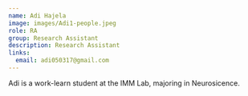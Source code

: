 ```yaml
---
name: Adi Hajela
image: images/Adi1-people.jpeg
role: RA
group: Research Assistant   
description: Research Assistant
links:
  email: adi050317@gmail.com
---
```


Adi is a work-learn student at the IMM Lab, majoring in Neurosicence.
